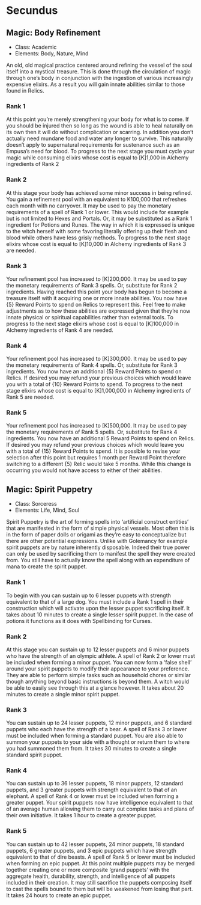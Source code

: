 # Secundus

## Magic: Body Refinement
- Class: Academic
- Elements: Body, Nature, Mind

An old, old magical practice centered around refining the vessel of the soul itself into a mystical treasure. This is done through the circulation of magic through one’s body in conjunction with the ingestion of various increasingly expensive elixirs. As a result you will gain innate abilities similar to those found in Relics.

### Rank 1
At this point you’re merely strengthening your body for what is to come. If you should be injured then so long as the wound is able to heal naturally on its own then it will do without complication or scarring. In addition you don’t actually need mundane food and water any longer to survive. This naturally doesn’t apply to supernatural requirements for sustenance such as an Empusa’s need for blood. To progress to the next stage you must cycle your magic while consuming elixirs whose cost is equal to [K]1,000 in Alchemy ingredients of Rank 2

### Rank 2
At this stage your body has achieved some minor success in being refined. You gain a refinement pool with an equivalent to K100,000 that refreshes each month with no carryover. It may be used to pay the monetary requirements of a spell of Rank 1 or lower. This would include for example but is not limited to Hexes and Portals. Or, it may be substituted as a Rank 1 ingredient for Potions and Runes. The way in which it is expressed is unique to the witch herself with some favoring literally offering up their flesh and blood while others have less grisly methods. To progress to the next stage elixirs whose cost is equal to [K]10,000 in Alchemy ingredients of Rank 3 are needed.

### Rank 3
Your refinement pool has increased to [K]200,000. It may be used to pay the monetary requirements of Rank 3 spells. Or, substitute for Rank 2 ingredients. Having reached this point your body has begun to become a treasure itself with it acquiring one or more innate abilities. You now have {5} Reward Points to spend on Relics to represent this. Feel free to make adjustments as to how these abilities are expressed given that they’re now innate physical or spiritual capabilities rather than external tools. To progress to the next stage elixirs whose cost is equal to [K]100,000 in Alchemy ingredients of Rank 4 are needed.

### Rank 4
Your refinement pool has increased to [K]300,000. It may be used to pay the monetary requirements of Rank 4 spells. Or, substitute for Rank 3 ingredients. You now have an additional {5} Reward Points to spend on Relics. If desired you may refund your previous choices which would leave you with a total of {10} Reward Points to spend. To progress to the next stage elixirs whose cost is equal to [K]1,000,000 in Alchemy ingredients of Rank 5 are needed.

### Rank 5
Your refinement pool has increased to [K]500,000. It may be used to pay the monetary requirements of Rank 5 spells. Or, substitute for Rank 4 ingredients. You now have an additional 5 Reward Points to spend on Relics. If desired you may refund your previous choices which would leave you with a total of {15} Reward Points to spend. It is possible to revise your selection after this point but requires 1 month per Reward Point therefore switching to a different {5} Relic would take 5 months. While this change is occurring you would not have access to either of their abilities.


## Magic: Spirit Puppetry
- Class: Sorceress
- Elements: Life, Mind, Soul

Spirit Puppetry is the art of forming spells into ‘artificial construct entities’ that are manifested in the form of simple physical vessels. Most often this is in the form of paper dolls or origami as they’re easy to conceptualize but there are other potential expressions. Unlike with Golemancy for example spirit puppets are by nature inherently disposable. Indeed their true power can only be used by sacrificing them to manifest the spell they were created from. You still have to actually know the spell along with an expenditure of mana to create the spirit puppet.

### Rank 1
To begin with you can sustain up to 6 lesser puppets with strength equivalent to that of a large dog. You must include a Rank 1 spell in their construction which will activate upon the lesser puppet sacrificing itself. It takes about 10 minutes to create a single lesser spirit puppet. In the case of potions it functions as it does with Spellbinding for Curses.

### Rank 2
At this stage you can sustain up to 12 lesser puppets and 6 minor puppets who have the strength of an olympic athlete. A spell of Rank 2 or lower must be included when forming a minor puppet. You can now form a  	‘false shell’ around your spirit puppets to modify their appearance to your preference. They are able to perform simple tasks such as household chores or similar though anything beyond basic instructions is beyond them. A witch would be able to easily see through this at a glance however. It takes about 20 minutes to create a single minor spirit puppet.

### Rank 3
You can sustain up to 24 lesser puppets, 12 minor puppets, and 6 standard puppets who each have the strength of a bear. A spell of Rank 3 or lower must be included when forming a standard puppet. You are also able to summon your puppets to your side with a thought or return them to where you had summoned them from. It takes 30 minutes to create a single standard spirit puppet.

### Rank 4
You can sustain up to 36 lesser puppets, 18 minor puppets, 12 standard puppets, and 3 greater puppets with strength equivalent to that of an elephant. A spell of Rank 4 or lower must be included when forming a greater puppet. Your spirit puppets now have intelligence equivalent to that of an average human allowing them to carry out complex tasks and plans of their own initiative. It takes 1 hour to create a greater puppet.

### Rank 5
You can sustain up to 42 lesser puppets, 24 minor puppets, 18 standard puppets, 6 greater puppets, and 3 epic puppets which have strength equivalent to that of dire beasts. A spell of Rank 5 or lower must be included when forming an epic puppet. At this point multiple puppets may be merged together creating one or more composite ‘grand puppets’ with the aggregate health, durability, strength, and intelligence of all puppets included in their creation. It may still sacrifice the puppets composing itself to cast the spells bound to them but will be weakened from losing that part. It takes 24 hours to create an epic puppet.

